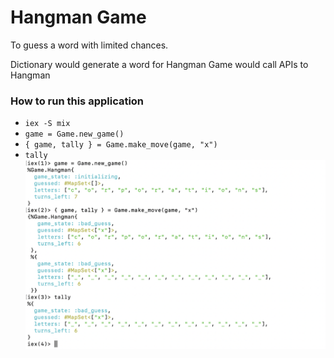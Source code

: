 # Hangman Game
To guess a word with limited chances.

Dictionary would generate a word for Hangman
Game would call APIs to Hangman

### How to run this application
- `iex -S mix`  
- `game = Game.new_game()`  
- `{ game, tally } = Game.make_move(game, "x")`  
- `tally`  
![image](https://github.com/ckyyyy/hangman/blob/master/image/hangman_game_tally.png)
